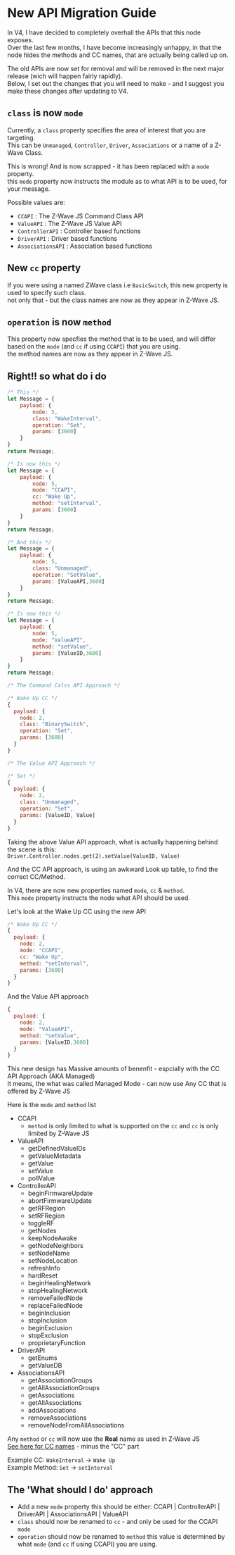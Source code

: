# New API Migration Guide

In V4, I have decided to completely overhall the APIs that this node exposes.  
Over the last few months, I have become increasingly unhappy, in that the node hides the methods and CC names, that are actually being called up on.

The old APIs are now set for removal and will be removed in the next major release (wich will happen fairly rapidly).  
Below, I set out the changes that you will need to make - and I suggest you make these changes after updating to V4.

## ```class``` is now ```mode```
Currently, a ```class``` property specifies the area of interest that you are targeting.  
This can be ```Unmanaged```, ```Controller```, ```Driver```, ```Associations``` or a name of a Z-Wave Class.

This is wrong! And is now scrapped - it has been replaced with a ```mode``` property.  
this ```mode``` property now instructs the module as to what API is to be used, for your message.

Possible values are:
 - ```CCAPI``` : The Z-Wave JS Command Class API
 - ```ValueAPI``` : The Z-Wave JS Value API
 - ```ControllerAPI``` : Controller based functions
 - ```DriverAPI``` : Driver based functions
 - ```AssociationsAPI``` : Association based functions
 
## New ```cc``` property
If you were using a named ZWave class i.e ```BasicSwitch```, this new property is used to specify such class.  
not only that - but the class names are now as they appear in Z-Wave JS.

## ```operation``` is now ```method```
This property now specfies the method that is to be used, and will differ based on the ```mode``` (and ```cc``` if using ```CCAPI```) that you are using.  
the method names are now  as they appear in Z-Wave JS.

## Right!! so what do i do
```javascript
/* This */
let Message = {
    payload: {
        node: 5,
        class: "WakeInterval",
        operation: "Set",
        params: [3600]
    }
}
return Message;

/* Is now this */
let Message = {
    payload: {
        node: 5,
        mode: "CCAPI",
        cc: "Wake Up",
        method: "setInterval",
        params: [3600]
    }
}
return Message;
```

```javascript
/* And this */
let Message = {
    payload: {
        node: 5,
        class: "Unmanaged",
        operation: "SetValue",
        params: [ValueAPI,3600]
    }
}
return Message;

/* Is now this */
let Message = {
    payload: {
        node: 5,
        mode: "ValueAPI",
        method: "setValue",
        params: [ValueID,3600]
    }
}
return Message;
```


```javascript
/* The Command Calss API Approach */

/* Wake Up CC */
{
  payload: {
    node: 2,
    class: "BinarySwitch",
    operation: "Set",
    params: [3600] 
  }
}
```

```javascript
/* The Value API Approach */

/* Set */
{
  payload: {
    node: 2,
    class: "Unmanaged",
    operation: "Set",
    params: [ValueID, Value] 
  }
}
```

Taking the above Value API approach, what is actually happening behind the scene is this:  
```Driver.Controller.nodes.get(2).setValue(ValueID, Value)```

And the CC API approach, is using an awkward Look up table, to find the correct CC/Method.

In V4, there are now new properties named ```mode```, ```cc``` & ```method```.  
This ```mode``` property instructs the node what API should be used.

Let's look at the Wake Up CC using the new API
```javascript
/* Wake Up CC */
{
  payload: {
    node: 2,
    mode: "CCAPI",
    cc: "Wake Up",
    method: "setInterval",
    params: [3600] 
  }
}
```

And the Value API approach
```javascript
{
  payload: {
    node: 2,
    mode: "ValueAPI",
    method: "setValue",
    params: [ValueID,3600] 
  }
}
```

This new design has Massive amounts of benenfit - espcially with the CC API Approach (AKA Managed)  
It means, the what was called Managed Mode - can now use Any CC that is offered by Z-Wave JS

Here is the ```mode``` and ```method``` list
 - CCAPI
   - ```method``` is only limited to what is supported on the ```cc``` and ```cc``` is only limited by Z-Wave JS
 - ValueAPI
   - getDefinedValueIDs
   - getValueMetadata
   - getValue
   - setValue
   - pollValue
 - ControllerAPI
   - beginFirmwareUpdate
   - abortFirmwareUpdate
   - getRFRegion
   - setRFRegion
   - toggleRF
   - getNodes
   - keepNodeAwake
   - getNodeNeighbors 
   - setNodeName
   - setNodeLocation
   - refreshInfo
   - hardReset
   - beginHealingNetwork
   - stopHealingNetwork
   - removeFailedNode
   - replaceFailedNode
   - beginInclusion
   - stopInclusion
   - beginExclusion
   - stopExclusion
   - proprietaryFunction
 - DriverAPI
   - getEnums
   - getValueDB
 - AssociationsAPI
   - getAssociationGroups
   - getAllAssociationGroups
   - getAssociations
   - getAllAssociations
   - addAssociations
   - removeAssociations
   - removeNodeFromAllAssociations

Any ```method``` or ```cc``` will now use the **Real** name as used in Z-Wave JS  
[See here for CC names](https://zwave-js.github.io/node-zwave-js/#/api/CCs/index) - minus the "CC" part

Example CC: ```WakeInterval``` -> ```Wake Up```  
Example Method: ```Set``` -> ```setInterval```

## The 'What should I do' approach
 - Add a new ```mode``` property this should be either:  CCAPI | ControllerAPI | DriverAPI | AssociationsAPI | ValueAPI
 - ```class``` should now be renamed to ```cc``` - and only be used for the CCAPI ```mode```
 - ```operation``` should now be renamed to ```method``` this value is determined by what ```mode``` (and ```cc``` if using CCAPI) you are using.

